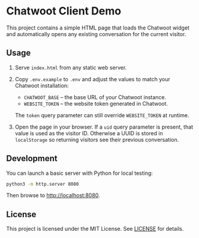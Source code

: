 # Chatwoot Client Demo

This project contains a simple HTML page that loads the Chatwoot widget and automatically opens any existing conversation for the current visitor.

## Usage

1. Serve `index.html` from any static web server.
2. Copy `.env.example` to `.env` and adjust the values to match your Chatwoot installation:
   - `CHATWOOT_BASE` – the base URL of your Chatwoot instance.
   - `WEBSITE_TOKEN` – the website token generated in Chatwoot.
   
   The `token` query parameter can still override `WEBSITE_TOKEN` at runtime.
3. Open the page in your browser. If a `uid` query parameter is present, that value is used as the visitor ID. Otherwise a UUID is stored in `localStorage` so returning visitors see their previous conversation.

## Development

You can launch a basic server with Python for local testing:

```bash
python3 -m http.server 8080
```

Then browse to <http://localhost:8080>.

## License

This project is licensed under the MIT License. See [LICENSE](LICENSE) for details.
